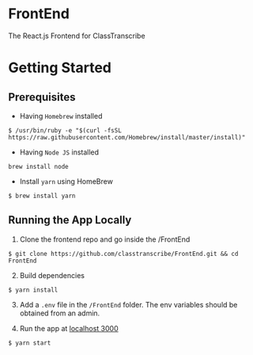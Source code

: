 # FrontEnd
The React.js Frontend for ClassTranscribe

# Getting Started

## Prerequisites

* Having `Homebrew` installed
```
$ /usr/bin/ruby -e "$(curl -fsSL https://raw.githubusercontent.com/Homebrew/install/master/install)"
```

* Having `Node JS` installed
```
brew install node
```

* Install `yarn` using HomeBrew
```
$ brew install yarn
```

## Running the App Locally

1. Clone the frontend repo and go inside the /FrontEnd
```
$ git clone https://github.com/classtranscribe/FrontEnd.git && cd FrontEnd
```

2. Build dependencies
```
$ yarn install
```

3. Add a `.env` file in the `/FrontEnd` folder. The env variables should be obtained from an admin.

4. Run the app at [localhost 3000](http://localhost:3000)
```
$ yarn start
```

